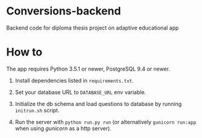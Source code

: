 # Conversions-backend
Backend code for diploma thesis project on adaptive educational app

# How to

The app requires Python 3.5.1 or newer, PostgreSQL 9.4 or newer. 

1. Install dependencies listed in `requirements.txt`.

2. Set your database URL to `DATABASE_URL` env variable.

3. Initialize the db schema and load questions to database by running `initrun.sh` script.

4. Run the server with `python run.py run` (or alternatively `gunicorn run:app` when using *gunicorn* as a http server).
